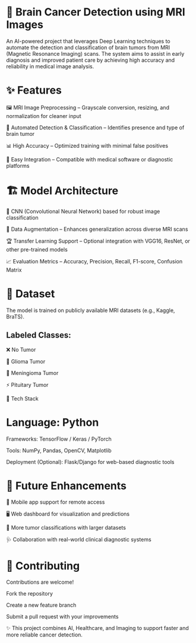 # 🧠 Brain Cancer Detection using MRI Images

An AI-powered project that leverages Deep Learning techniques to automate the detection and classification of brain tumors from MRI (Magnetic Resonance Imaging) scans. The system aims to assist in early diagnosis and improved patient care by achieving high accuracy and reliability in medical image analysis.

# ✨ Features

🖼️ MRI Image Preprocessing – Grayscale conversion, resizing, and normalization for cleaner input

🤖 Automated Detection & Classification – Identifies presence and type of brain tumor

📊 High Accuracy – Optimized training with minimal false positives

🔗 Easy Integration – Compatible with medical software or diagnostic platforms

# 🏗️ Model Architecture

🧩 CNN (Convolutional Neural Network) based for robust image classification

🔄 Data Augmentation – Enhances generalization across diverse MRI scans

🏆 Transfer Learning Support – Optional integration with VGG16, ResNet, or other pre-trained models

📈 Evaluation Metrics – Accuracy, Precision, Recall, F1-score, Confusion Matrix

# 📂 Dataset

The model is trained on publicly available MRI datasets (e.g., Kaggle, BraTS).

## Labeled Classes:

❌ No Tumor

🧬 Glioma Tumor

🧠 Meningioma Tumor

⚡ Pituitary Tumor

🚀 Tech Stack

# Language: Python

Frameworks: TensorFlow / Keras / PyTorch

Tools: NumPy, Pandas, OpenCV, Matplotlib

Deployment (Optional): Flask/Django for web-based diagnostic tools

# 📌 Future Enhancements

📱 Mobile app support for remote access

🖥️ Web dashboard for visualization and predictions

🔬 More tumor classifications with larger datasets

🩺 Collaboration with real-world clinical diagnostic systems

# 🙌 Contributing

Contributions are welcome!

Fork the repository

Create a new feature branch

Submit a pull request with your improvements

✨ This project combines AI, Healthcare, and Imaging to support faster and more reliable cancer detection.
